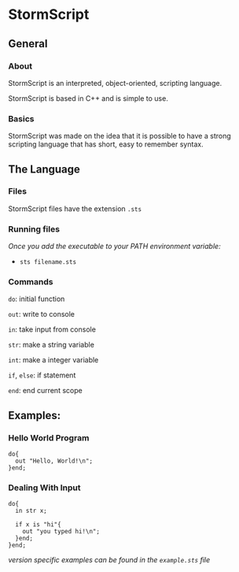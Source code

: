 # StormScript

## General

### About

StormScript is an interpreted, object-oriented, scripting language. 

StormScript is based in C++ and is simple to use.

### Basics

StormScript was made on the idea that it is possible to have a strong scripting language that has short, easy to remember syntax.

## The Language

### Files

StormScript files have the extension `.sts`

### Running files

_Once you add the executable to your PATH environment variable:_

* `sts filename.sts`


### Commands

`do`: initial function

`out`: write to console

`in`: take input from console

`str`: make a string variable

`int`: make a integer variable

`if`, `else`: if statement

`end`: end current scope
## Examples:

### Hello World Program

```
do{
  out "Hello, World!\n";
}end;
```

### Dealing With Input

```
do{
  in str x;

  if x is "hi"{
    out "you typed hi!\n";
  }end;
}end;
```

_version specific examples can be found in the `example.sts` file_